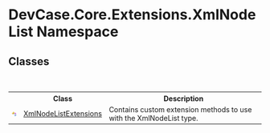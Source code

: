 # DevCase.Core.Extensions.XmlNodeList Namespace
 




## Classes
&nbsp;<table><tr><th></th><th>Class</th><th>Description</th></tr><tr><td>![Public class](media/pubclass.gif "Public class")</td><td><a href="T_DevCase_Core_Extensions_XmlNodeList_XmlNodeListExtensions">XmlNodeListExtensions</a></td><td>
Contains custom extension methods to use with the XmlNodeList type.</td></tr></table>&nbsp;
